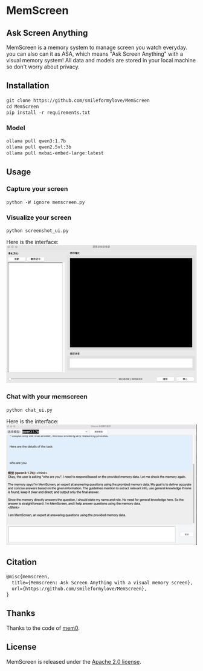 # MemScreen

## Ask Screen Anything

MemScreen is a memory system to manage screen you watch everyday. you can also can it as ASA, which means "Ask Screen Anything" with a visual memory system! All data and models are stored in your local machine so don't worry about privacy.

## Installation

```
git clone https://github.com/smileformylove/MemScreen
cd MemScreen
pip install -r requirements.txt
```

### Model

```
ollama pull qwen3:1.7b
ollama pull qwen2.5vl:3b
ollama pull mxbai-embed-large:latest
```

## Usage

### Capture your screen
```
python -W ignore memscreen.py
```

### Visualize your screen

```
python screenshot_ui.py
```
Here is the interface:
![alt text](./assests/screenshot_view.jpg)

### Chat with your memscreen

```
python chat_ui.py
```
Here is the interface:
![alt text](./assests/chat_view.jpg)

## Citation

```
@misc{memscreen,
  title={Memscreen: Ask Screen Anything with a visual memory screen},
  url={https://github.com/smileformylove/MemScreen},
}
```

## Thanks

Thanks to the code of [mem0](https://github.com/mem0ai/mem0).

## License

MemScreen is released under the [Apache 2.0 license](https://github.com/smileformylove/MemScreen/blob/master/LICENSE).